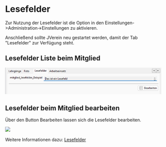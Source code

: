 # Lesefelder

Zur Nutzung der Lesefelder ist die Option in den Einstellungen->Administration->Einstellungen zu aktivieren.

Anschließend sollte JVerein neu gestartet werden, damit der Tab "Lesefelder" zur Verfügung steht.

## Lesefelder Liste beim Mitglied

![](img/LesefelderTab.png)

## Lesefelder beim Mitglied bearbeiten

Über den Button Bearbeiten lassen sich die Lesefelder bearbeiten.

![](img/Lesefeld.png)

Weitere Informationen dazu: [Lesefelder](../../../3.0/administration/mitglieder/lesefelder.md)
